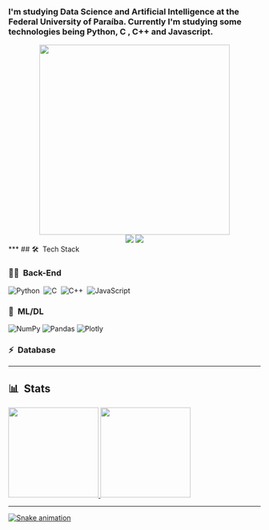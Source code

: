 </br>

### I'm studying Data Science and Artificial Intelligence at the Federal University of Paraíba. Currently I'm studying some technologies being Python, C , C++ and Javascript.

<div align="center">
   <img height="380em" src="https://user-images.githubusercontent.com/70382532/138322189-2db8df52-9dcb-40a0-88a8-c365466bd33d.gif"/>
</div>

<div align="center">
   <a href="https://www.linkedin.com/in/drianodev/" target="_blank"><img src="https://img.shields.io/badge/-LinkedIn-%230077B5?style=for-the-badge&logo=linkedin&logoColor=white" target="_blank"></a>
    <a href = "mailto: paulomsilvas1.ufpb@gmail.com"><img src="https://img.shields.io/badge/Gmail-D14836?style=for-the-badge&logo=gmail&logoColor=white" target="_blank"></a>
</div>
***
## 🛠 &nbsp;Tech Stack

### 👩‍💻 &nbsp;Back-End
![Python](https://img.shields.io/badge/-Python-05122A?style=flat&logo=python)&nbsp;
![C](https://img.shields.io/badge/C-05122A?style=flat&logo=c&logoColor=white)&nbsp;
![C++](https://img.shields.io/badge/C%2B%2B-05122A?style=flat&logo=c%2B%2B&logoColor=blue)&nbsp;
![JavaScript](https://img.shields.io/badge/-JavaScript-05122A?style=flat&logo=javascript)&nbsp;


### 🎨 &nbsp;ML/DL
![NumPy](https://img.shields.io/badge/numpy-%23013243.svg?style=flat&logo=numpy&logoColor=white)
![Pandas](https://img.shields.io/badge/pandas-%23150458.svg?style=flat&logo=pandas&logoColor=white)
![Plotly](https://img.shields.io/badge/Plotly-%233F4F75.svg?style=flat&logo=plotly&logoColor=white)
### ⚡ &nbsp;Database 


***
## 📊 &nbsp;Stats
 
<div>
  <a href = "https://github.com/paulo-marcelo-da-silva">
  <img height = "180em" src= "https://github-readme-stats.vercel.app/api?username=paulo-marcelo-da-silva&show_icons=true&theme=codeSTACKr&include_all_commits=true&count_private=true"/>
  <img height = "180em" src= "https://github-readme-stats.vercel.app/api/top-langs/?username=paulo-marcelo-da-silva&layout=compact&langs_count=7&theme=codeSTACKr"/>
</div>
 
  
***
   
![Snake animation](https://github.com/PauloMarcelo-Silva/PauloMarcelo-Silva/blob/output/github-contribution-grid-snake.svg)
